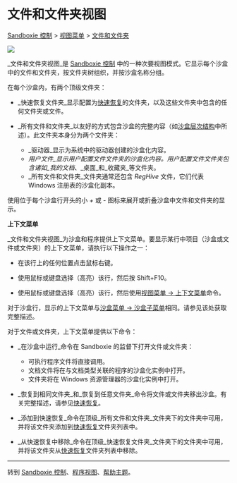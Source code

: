 # 文件和文件夹视图

[Sandboxie 控制](SandboxieControl.md) > [视图菜单](ViewMenu.md) > [文件和文件夹](ViewMenu.md#files-and-folders)

![](../Media/FileViewFavIcon.png)

_文件和文件夹视图_是 [Sandboxie 控制](SandboxieControl.md) 中的一种次要视图模式。它显示每个沙盒中的文件和文件夹，按文件夹树组织，并按沙盒名称分组。

在每个沙盒内，有两个顶级文件夹：

* _快速恢复文件夹_显示配置为[快速恢复](QuickRecovery.md)的文件夹，以及这些文件夹中包含的任何文件夹或文件。

* _所有文件和文件夹_以友好的方式包含沙盒的完整内容（如[沙盒层次结构](SandboxHierarchy.md#files)中所述）。此文件夹本身分为两个文件夹：
  * _驱动器_显示为系统中的驱动器创建的沙盒化内容。
  * _用户文件_显示用户配置文件文件夹的沙盒化内容。用户配置文件文件夹包含诸如_我的文档_、_桌面_和_收藏夹_等文件夹。
  * _所有文件和文件夹_文件夹通常还包含 _RegHive_ 文件，它们代表 Windows 注册表的沙盒化副本。

使用位于每个沙盒行开头的小 _+_ 或 _-_ 图标来展开或折叠沙盒中文件和文件夹的显示。

**上下文菜单**

_文件和文件夹视图_为沙盒和程序提供上下文菜单。要显示某行中项目（沙盒或文件或文件夹）的上下文菜单，请执行以下操作之一：

* 在该行上的任何位置点击鼠标右键。

* 使用鼠标或键盘选择（高亮）该行，然后按 Shift+F10。

* 使用鼠标或键盘选择（高亮）该行，然后使用[视图菜单 -> 上下文菜单](ViewMenu.md#context-menu)命令。

对于沙盒行，显示的上下文菜单与[沙盒菜单 -> 沙盒子菜单](SandboxMenu.md#sandbox-sub-menu)相同。请参见该处获取完整描述。

对于文件或文件夹，上下文菜单提供以下命令：

* _在沙盒中运行_命令在 Sandboxie 的监督下打开文件或文件夹：
  * 可执行程序文件将直接调用。
  * 文档文件将在与文档类型关联的程序的沙盒化实例中打开。
  * 文件夹将在 Windows 资源管理器的沙盒化实例中打开。

* _恢复到相同文件夹_和_恢复到任意文件夹_命令将文件或文件夹移出沙盒。有关完整描述，请参见[快速恢复](QuickRecovery.md)。

* _添加到快速恢复_命令在顶级_所有文件和文件夹_文件夹下的文件夹中可用，并将该文件夹添加到[快速恢复](QuickRecovery.md)文件夹列表中。

* _从快速恢复中移除_命令在顶级_快速恢复文件夹_文件夹下的文件夹中可用，并将该文件夹从[快速恢复](QuickRecovery.md)文件夹列表中移除。

* * *

转到 [Sandboxie 控制](SandboxieControl.md)、[程序视图](ProgramsView.md)、[帮助主题](HelpTopics.md)。 